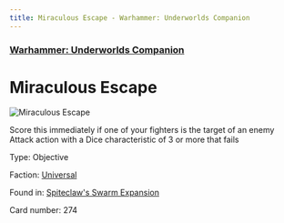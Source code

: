 ```yaml
---
title: Miraculous Escape - Warhammer: Underworlds Companion
---
```


### [Warhammer: Underworlds Companion](https://guidokessels.github.io/wh-underworlds)

  

# Miraculous Escape

![Miraculous Escape](https://warhammerunderworlds.com/wp-content/uploads/sites/6/2018/02/274_ENG.png)

Score this immediately if one of your fighters is the target of an enemy Attack action with a Dice characteristic of 3 or more that fails

Type: Objective

Faction: [Universal](https://guidokessels.github.io/wh-underworlds/factions/universal)

Found in: [Spiteclaw's Swarm Expansion](https://guidokessels.github.io/wh-underworlds/locations/spiteclaws-swarm-expansion)

Card number: 274
